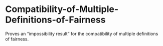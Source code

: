 # Compatibility-of-Multiple-Definitions-of-Fairness
Proves an “impossibility result” for the compatibility of multiple definitions of fairness.
